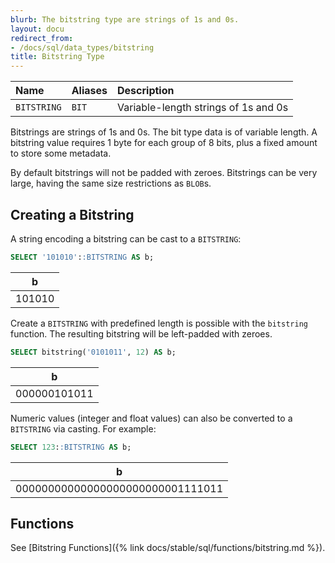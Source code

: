 ```yaml
---
blurb: The bitstring type are strings of 1s and 0s.
layout: docu
redirect_from:
- /docs/sql/data_types/bitstring
title: Bitstring Type
---
```


| Name | Aliases | Description |
|:---|:---|:---|
| `BITSTRING` | `BIT` | Variable-length strings of 1s and 0s |

Bitstrings are strings of 1s and 0s. The bit type data is of variable length. A bitstring value requires 1 byte for each group of 8 bits, plus a fixed amount to store some metadata.

By default bitstrings will not be padded with zeroes.
Bitstrings can be very large, having the same size restrictions as `BLOB`s.

## Creating a Bitstring

A string encoding a bitstring can be cast to a `BITSTRING`:

```sql
SELECT '101010'::BITSTRING AS b;
```

<div class="monospace_table"></div>

|   b    |
|--------|
| 101010 |

Create a `BITSTRING` with predefined length is possible with the `bitstring` function. The resulting bitstring will be left-padded with zeroes.

```sql
SELECT bitstring('0101011', 12) AS b;
```

|      b       |
|--------------|
| 000000101011 |

Numeric values (integer and float values) can also be converted to a `BITSTRING` via casting. For example:

```sql
SELECT 123::BITSTRING AS b;
```

<div class="monospace_table"></div>

|                b                 |
|----------------------------------|
| 00000000000000000000000001111011 |

## Functions

See [Bitstring Functions]({% link docs/stable/sql/functions/bitstring.md %}).
